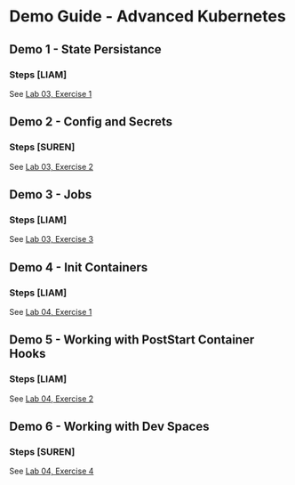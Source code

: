 # Demo Guide - Advanced Kubernetes

## Demo 1 - State Persistance

### Steps [LIAM]

See [Lab 03, Exercise 1](../labs/03-state-config-and-jobs.md)

## Demo 2 - Config and Secrets

### Steps [SUREN]

See [Lab 03, Exercise 2](../labs/03-state-config-and-jobs.md)

## Demo 3 - Jobs

### Steps [LIAM]

See [Lab 03, Exercise 3](../labs/03-state-config-and-jobs.md)

## Demo 4 - Init Containers

### Steps [LIAM]

See [Lab 04, Exercise 1](../labs/04-advanced-kubernetes.md)

## Demo 5 - Working with PostStart Container Hooks

### Steps [LIAM]

See [Lab 04, Exercise 2](../labs/04-advanced-kubernetes.md)

## Demo 6 - Working with Dev Spaces

### Steps [SUREN]

See [Lab 04, Exercise 4](../labs/04-advanced-kubernetes.md)
